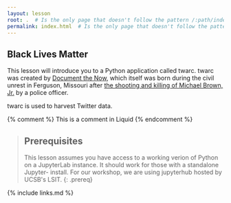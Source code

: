 ```yaml
---
layout: lesson
root: .  # Is the only page that doesn't follow the pattern /:path/index.html
permalink: index.html  # Is the only page that doesn't follow the pattern /:path/index.html
---
```


## Black Lives Matter
This lesson will introduce you to a Python application called twarc. twarc was created 
by [Document the Now](https://docnow.io), which itself was born during the civil unrest in Ferguson, 
Missouri after [the shooting and killing of Michael
Brown, Jr.](https://en.wikipedia.org/wiki/Shooting_of_Michael_Brown) by a police officer.

twarc is used to harvest Twitter data.

<!-- this is an html comment -->

{% comment %} This is a comment in Liquid {% endcomment %}

> ## Prerequisites
>
> This lesson assumes you have access to a working verion of Python
> on a JupyterLab instance. It should work for those with a standalone
> Jupyter- install. For our workshop, we are using jupyterhub hosted
> by UCSB's LSIT.
{: .prereq}

{% include links.md %}
